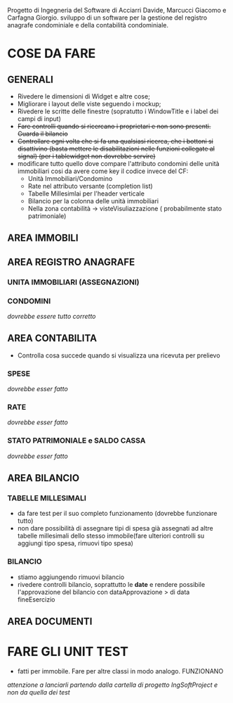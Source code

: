 Progetto di Ingegneria del Software di Acciarri Davide, Marcucci Giacomo e Carfagna Giorgio.
sviluppo di un software per la gestione del registro anagrafe condominiale e della contabilità condominiale.

# COSE DA FARE
## GENERALI
- Rivedere le dimensioni di Widget e altre cose;
- Migliorare i layout delle viste seguendo i mockup;
- Rivedere le scritte delle finestre (sopratutto i WindowTitle e i label dei campi di input)
- ~~Fare controlli quando si ricercano i proprietari e non sono presenti. Guarda il bilancio~~
- ~~Controllare ogni volta che si fa una qualsiasi ricerca, che i bottoni si disattivino (basta mettere le disabilitazioni nelle funzioni collegate al signal) (per i tablewidget non dovrebbe servire)~~
- modificare tutto quello dove compare l'attributo condomini delle unità immobiliari cosi da avere come key il codice invece del CF:
    - Unità Immobiliari/Condomino
    - Rate nel attributo versante (completion list)
    - Tabelle Millesimlai per l'header verticale
    - Bilancio per la colonna delle unità immobiliari
    - Nella zona contabilità -> visteVisuliazzazione ( probabilmente stato patrimoniale)

## AREA IMMOBILI

## AREA REGISTRO ANAGRAFE

### UNITA IMMOBILIARI (ASSEGNAZIONI)


### CONDOMINI
*dovrebbe essere tutto corretto*

## AREA CONTABILITA
- Controlla cosa succede quando si visualizza una ricevuta per prelievo

### SPESE
*dovrebbe esser fatto*

### RATE
*dovrebbe esser fatto*

### STATO PATRIMONIALE e SALDO CASSA
*dovrebbe esser fatto*

## AREA BILANCIO

### TABELLE MILLESIMALI
- da fare test per il suo completo funzionamento (dovrebbe funzionare tutto)
- non dare possibilità di assegnare tipi di spesa già assegnati ad altre tabelle millesimali dello stesso immobile(fare ulteriori controlli su aggiungi tipo spesa, rimuovi tipo spesa)

### BILANCIO 

- stiamo aggiungendo rimuovi bilancio
- rivedere controlli bilancio, soprattutto le __date__ e rendere possibile l'approvazione del bilancio con dataApprovazione > di data fineEsercizio

## AREA DOCUMENTI

# FARE GLI UNIT TEST

- fatti per immobile. Fare per altre classi in modo analogo. FUNZIONANO

*attenzione a lanciarli partendo dalla cartella di progetto IngSoftProject e non da quella dei test*